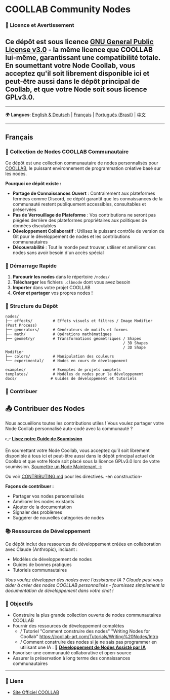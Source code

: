 # COOLLAB Community Nodes

### 📄 Licence et Avertissement

Ce dépôt est sous licence [GNU General Public License v3.0](LICENSE) - la même licence que COOLLAB lui-même, garantissant une compatibilité totale.
En soumettant votre Node Coollab, vous acceptez qu'il soit librement disponible ici et peut-être aussi dans le dépôt principal de Coollab, et que votre Node soit sous licence GPLv3.0.
---
-----

🌍 **Langues**: [English & Deutsch](README%20EN%20-%20DE.md) | [Français](#français) | [Português (Brasil)](README%20PT-BR.md) | [中文](README%20ZH-CN.md)

---

## Français

### 🎨 Collection de Nodes COOLLAB Communautaire

Ce dépôt est une collection communautaire de nodes personnalisés pour [COOLLAB](https://coollab-art.com/), le puissant environnement de programmation créative basé sur les nodes.

**Pourquoi ce dépôt existe :**
- **Partage de Connaissances Ouvert** : Contrairement aux plateformes fermées comme Discord, ce dépôt garantit que les connaissances de la communauté restent publiquement accessibles, consultables et préservées
- **Pas de Verrouillage de Plateforme** : Vos contributions ne seront pas piégées derrière des plateformes propriétaires aux politiques de données discutables
- **Développement Collaboratif** : Utilisez le puissant contrôle de version de Git pour le développement de nodes et les contributions communautaires
- **Découvrabilité** : Tout le monde peut trouver, utiliser et améliorer ces nodes sans avoir besoin d'un accès spécial

### 🚀 Démarrage Rapide

1. **Parcourir les nodes** dans le répertoire `/nodes/`
2. **Télécharger** les fichiers `.clbnode` dont vous avez besoin
3. **Importer** dans votre projet COOLLAB
4. **Créer et partager** vos propres nodes !

### 📁 Structure du Dépôt

```
nodes/
├── effects/         # Effets visuels et filtres / Image Modifier (Post Process)
├── generators/      # Générateurs de motifs et formes
├── math/            # Opérations mathématiques
├── geometry/        # Transformations géométriques / Shapes
                                                    / 3D Shapes
                                                    / 3D Shape Modifier
├── colors/          # Manipulation des couleurs
└── experimental/    # Nodes en cours de développement

examples/            # Exemples de projets complets
templates/           # Modèles de nodes pour le développement
docs/               # Guides de développement et tutoriels
```

### 🤝 Contribuer
 
## 📤 Contribuer des Nodes
Nous accueillons toutes les contributions utiles !
Vous voulez partager votre Node Coollab personnalisé auto-codé avec la communauté ?

👉 **[Lisez notre Guide de Soumission](docs/submission-guide.md)**

En soumettant votre Node Coollab, vous acceptez qu'il soit librement disponible à tous ici et peut-être aussi dans le dépôt principal actuel de Coollab et que votre Node soit placé sous la licence GPLv3.0 lors de votre soumission.
[Soumettre un Node Maintenant →](../../issues/new/choose)

Ou voir [CONTRIBUTING.md](CONTRIBUTING.md) pour les directives. -en construction-

**Façons de contribuer :**
- Partager vos nodes personnalisés
- Améliorer les nodes existants
- Ajouter de la documentation
- Signaler des problèmes
- Suggérer de nouvelles catégories de nodes

### 📚 Ressources de Développement

Ce dépôt inclut des ressources de développement créées en collaboration avec Claude (Anthropic), incluant :
- Modèles de développement de nodes
- Guides de bonnes pratiques
- Tutoriels communautaires

*Vous voulez développer des nodes avec l'assistance IA ? Claude peut vous aider à créer des nodes COOLLAB personnalisés - fournissez simplement la documentation de développement dans votre chat !*

### 🎯 Objectifs

- Construire la plus grande collection ouverte de nodes communautaires COOLLAB
- Fournir des ressources de développement complètes
     - / Tutoriel "Comment construire des nodes" "Writing Nodes for Coollab" https://coollab-art.com/Tutorials/Writing%20Nodes/Intro
     - / Comment construire des nodes si je ne sais pas programmer en utilisant une IA : 🤖 **[Développement de Nodes Assisté par IA](docs/ai-development-guide.md)**
- Favoriser une communauté collaborative et open-source
- Assurer la préservation à long terme des connaissances communautaires

---

### 🔗 Liens

- [Site Officiel COOLLAB](https://coollab-art.com/)
